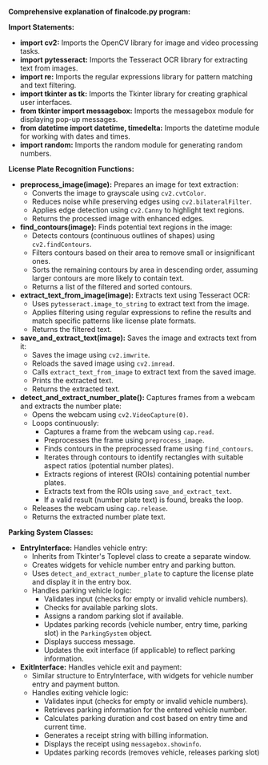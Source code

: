  **Comprehensive explanation of finalcode.py program:**

**Import Statements:**

- **import cv2:** Imports the OpenCV library for image and video processing tasks.
- **import pytesseract:** Imports the Tesseract OCR library for extracting text from images.
- **import re:** Imports the regular expressions library for pattern matching and text filtering.
- **import tkinter as tk:** Imports the Tkinter library for creating graphical user interfaces.
- **from tkinter import messagebox:** Imports the messagebox module for displaying pop-up messages.
- **from datetime import datetime, timedelta:** Imports the datetime module for working with dates and times.
- **import random:** Imports the random module for generating random numbers.

**License Plate Recognition Functions:**

- **preprocess_image(image):** Prepares an image for text extraction:
    - Converts the image to grayscale using `cv2.cvtColor`.
    - Reduces noise while preserving edges using `cv2.bilateralFilter`.
    - Applies edge detection using `cv2.Canny` to highlight text regions.
    - Returns the processed image with enhanced edges.
- **find_contours(image):** Finds potential text regions in the image:
    - Detects contours (continuous outlines of shapes) using `cv2.findContours`.
    - Filters contours based on their area to remove small or insignificant ones.
    - Sorts the remaining contours by area in descending order, assuming larger contours are more likely to contain text.
    - Returns a list of the filtered and sorted contours.
- **extract_text_from_image(image):** Extracts text using Tesseract OCR:
    - Uses `pytesseract.image_to_string` to extract text from the image.
    - Applies filtering using regular expressions to refine the results and match specific patterns like license plate formats.
    - Returns the filtered text.
- **save_and_extract_text(image):** Saves the image and extracts text from it:
    - Saves the image using `cv2.imwrite`.
    - Reloads the saved image using `cv2.imread`.
    - Calls `extract_text_from_image` to extract text from the saved image.
    - Prints the extracted text.
    - Returns the extracted text.
- **detect_and_extract_number_plate():** Captures frames from a webcam and extracts the number plate:
    - Opens the webcam using `cv2.VideoCapture(0)`.
    - Loops continuously:
        - Captures a frame from the webcam using `cap.read`.
        - Preprocesses the frame using `preprocess_image`.
        - Finds contours in the preprocessed frame using `find_contours`.
        - Iterates through contours to identify rectangles with suitable aspect ratios (potential number plates).
        - Extracts regions of interest (ROIs) containing potential number plates.
        - Extracts text from the ROIs using `save_and_extract_text`.
        - If a valid result (number plate text) is found, breaks the loop.
    - Releases the webcam using `cap.release`.
    - Returns the extracted number plate text.

**Parking System Classes:**

- **EntryInterface:** Handles vehicle entry:
    - Inherits from Tkinter's Toplevel class to create a separate window.
    - Creates widgets for vehicle number entry and parking button.
    - Uses `detect_and_extract_number_plate` to capture the license plate and display it in the entry box.
    - Handles parking vehicle logic:
        - Validates input (checks for empty or invalid vehicle numbers).
        - Checks for available parking slots.
        - Assigns a random parking slot if available.
        - Updates parking records (vehicle number, entry time, parking slot) in the `ParkingSystem` object.
        - Displays success message.
        - Updates the exit interface (if applicable) to reflect parking information.
- **ExitInterface:** Handles vehicle exit and payment:
    - Similar structure to EntryInterface, with widgets for vehicle number entry and payment button.
    - Handles exiting vehicle logic:
        - Validates input (checks for empty or invalid vehicle numbers).
        - Retrieves parking information for the entered vehicle number.
        - Calculates parking duration and cost based on entry time and current time.
        - Generates a receipt string with billing information.
        - Displays the receipt using `messagebox.showinfo`.
        - Updates parking records (removes vehicle, releases parking slot)